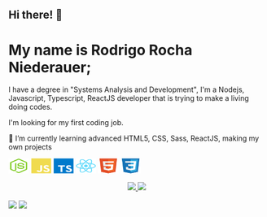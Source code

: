 <div>
  <h2>Hi there! 👋</h2>
  <h1>My name is Rodrigo Rocha Niederauer;</h1>
  <p>I have a degree in "Systems Analysis and Development", I'm a Nodejs, Javascript, Typescript, ReactJS developer that is trying to make a living doing codes.</p>
  <p>I'm looking for my first coding job.</p>
  <p>🌱 I’m currently learning advanced HTML5, CSS, Sass, ReactJS, making my own projects</p>
</div>

<div style="display: inline_block">
  <img align="center" alt="Rodrigo-Js" height="30" width="40" src="https://raw.githubusercontent.com/devicons/devicon/master/icons/nodejs/nodejs-plain.svg">
  <img align="center" alt="Rodrigo-Js" height="30" width="40" src="https://raw.githubusercontent.com/devicons/devicon/master/icons/javascript/javascript-plain.svg">
  <img align="center" alt="Rodrigo-Ts" height="30" width="40" src="https://raw.githubusercontent.com/devicons/devicon/master/icons/typescript/typescript-plain.svg">
  <img align="center" alt="Rodrigo-React" height="30" width="40" src="https://raw.githubusercontent.com/devicons/devicon/master/icons/react/react-original.svg">
  <img align="center" alt="Rodrigo-HTML" height="30" width="40" src="https://raw.githubusercontent.com/devicons/devicon/master/icons/html5/html5-original.svg">
  <img align="center" alt="Rodrigo-HTML" height="30" width="40" src="https://raw.githubusercontent.com/devicons/devicon/master/icons/css3/css3-original.svg">
</div>

<br>

<div align="center">
  <a href="https://github.com/R13N">
  <img height="180em" src="https://github-readme-stats.vercel.app/api?username=R13N&show_icons=true&theme=dracula&include_all_commits=true&count_private=true"/>
  <img height="180em" src="https://github-readme-stats.vercel.app/api/top-langs/?username=R13N&layout=compact&langs_count=7&theme=dracula"/>
</div>

<br>

<div>
  <a href = "mailto:rodrigoniederauer@gmail.com"><img src="https://img.shields.io/badge/-Gmail-%23333?style=for-the-badge&logo=gmail&logoColor=white" target="_blank"></a>
  <a href="https://www.linkedin.com/in/rodrigo-niederauer-2737b118b/" target="_blank"><img src="https://img.shields.io/badge/LinkedIn-0077B5?style=for-the-badge&logo=linkedin&logoColor=white" target="_blank"></a>
</div>
